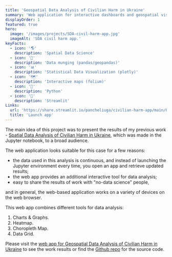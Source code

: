 ```yaml
---
title: 'Geospatial Data Analysis of Civilian Harm in Ukraine'
summary: 'Web application for interactive dashboards and geospatial visualization of Civilian Harm in Ukraine.'
displayOrder: 1
featured: true
hero:
  image: '/images/projects/SDA-civil-harm-app.jpg'
  imageAlt: 'SDA civil harm app.'
keyFacts:
  - icon: '🌎'
    description: 'Spatial Data Science'
  - icon: '🧱'
    description: 'Data munging (pandas/geopandas)' 
  - icon: '📊'
    description: 'Statistical Data Visualization (plotly)'
  - icon: '🗺️'
    description: 'Interactive maps (folium)'
  - icon: '🐍'
    description: 'Python'
  - icon: '👑'
    description: 'Streamlit'
Links:
  url: 'https://share.streamlit.io/pancheliuga/civilian-harm-app/main/Home.py'
  title: 'Launch app'
---
```


The main idea of this project was to present the results of my previous work - [Spatial Data Analysis of Civilian Harm in Ukraine](https://pancheliuga.com/projects/spatial-data-analysis-of-civilian-harm-in-ukraine/), which was made in the Jupyter notebook, to a broad audience.

The web application looks suitable for this case for a few reasons:
- the data used in this analysis is continuous, and instead of launching the Jupyter environment every time, you open an app and retrieve updated results;
- the web app provides an additional interactive tool for data analysis;
- easy to share the results of work with "no-data science" people,

and in general, the web-based application works on a variety of devices on the web browser.

This web app combines different tools for data analysis:
1. Charts & Graphs.
2. Heatmap.
3. Choropleth Map. 
4. Data Grid.

Please visit the [web app for Geospatial Data Analysis of Civilian Harm in Ukraine](https://share.streamlit.io/pancheliuga/civilian-harm-app/main/Home.py) to see the work results or find the [Github repo](https://github.com/Pancheliuga/civilian-harm-app) for the source code.
